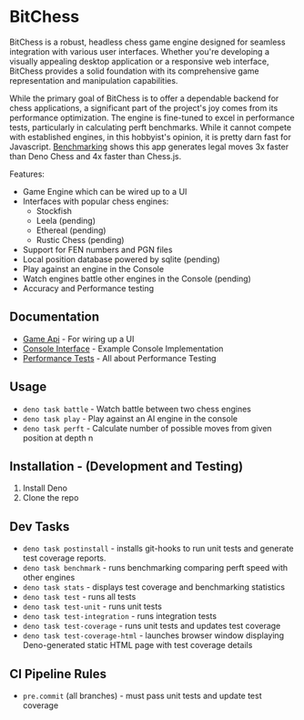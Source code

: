 # BitChess
BitChess is a robust, headless chess game engine designed for seamless integration with various user interfaces. Whether you're developing a visually appealing desktop application or a responsive web interface, BitChess provides a solid foundation with its comprehensive game representation and manipulation capabilities.

While the primary goal of BitChess is to offer a dependable backend for chess applications, a significant part of the project's joy comes from its performance optimization. The engine is fine-tuned to excel in performance tests, particularly in calculating perft benchmarks. While it cannot compete with established engines, in this hobbyist's opinion, it is pretty darn fast for Javascript. [Benchmarking](/benchmarks/benchmark-results.txt) shows this app generates legal moves 3x faster than Deno Chess and 4x faster than Chess.js.

Features:
- Game Engine which can be wired up to a UI
- Interfaces with popular chess engines:
  - Stockfish
  - Leela (pending)
  - Ethereal (pending)
  - Rustic Chess (pending)
- Support for FEN numbers and PGN files
- Local position database powered by sqlite (pending)
- Play against an engine in the Console
- Watch engines battle other engines in the Console  (pending)
- Accuracy and Performance testing

## Documentation
 - [Game Api](docs/GameApi.md) - For wiring up a UI
 - [Console Interface](docs/ConsoleInterface.md) - Example Console Implementation
 - [Performance Tests](docs/PerformanceTesting.md) - All about Performance Testing

## Usage
- `deno task battle` - Watch battle between two chess engines
- `deno task play` - Play against an AI engine in the console
- `deno task perft` - Calculate number of possible moves from given position at depth n


## Installation - (Development and Testing)

1. Install Deno
2. Clone the repo

## Dev Tasks

- `deno task postinstall` - installs git-hooks to run unit tests and generate test coverage reports.
- `deno task benchmark` - runs benchmarking comparing perft speed with other engines
- `deno task stats` - displays test coverage and benchmarking statistics
- `deno task test` - runs all tests
- `deno task test-unit` - runs unit tests
- `deno task test-integration` - runs integration tests
- `deno task test-coverage` - runs unit tests and updates test coverage
- `deno task test-coverage-html` - launches browser window displaying Deno-generated static HTML page with test coverage details

## CI Pipeline Rules

- `pre.commit` (all branches) - must pass unit tests and update test coverage